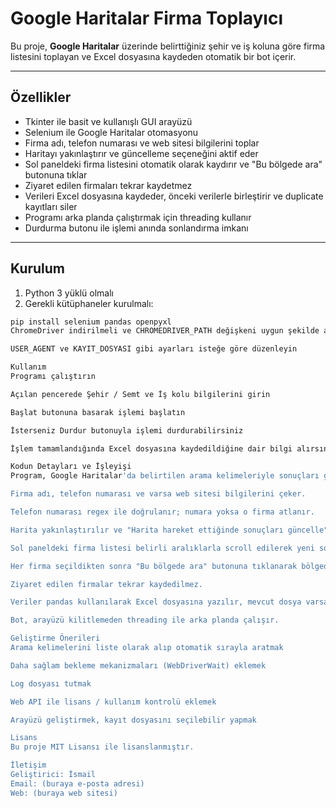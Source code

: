 # Google Haritalar Firma Toplayıcı

Bu proje, **Google Haritalar** üzerinde belirttiğiniz şehir ve iş koluna göre firma listesini toplayan ve Excel dosyasına kaydeden otomatik bir bot içerir.

---

## Özellikler

- Tkinter ile basit ve kullanışlı GUI arayüzü  
- Selenium ile Google Haritalar otomasyonu  
- Firma adı, telefon numarası ve web sitesi bilgilerini toplar  
- Haritayı yakınlaştırır ve güncelleme seçeneğini aktif eder  
- Sol paneldeki firma listesini otomatik olarak kaydırır ve "Bu bölgede ara" butonuna tıklar  
- Ziyaret edilen firmaları tekrar kaydetmez  
- Verileri Excel dosyasına kaydeder, önceki verilerle birleştirir ve duplicate kayıtları siler  
- Programı arka planda çalıştırmak için threading kullanır  
- Durdurma butonu ile işlemi anında sonlandırma imkanı  

---

## Kurulum

1. Python 3 yüklü olmalı  
2. Gerekli kütüphaneler kurulmalı:

```bash
pip install selenium pandas openpyxl
ChromeDriver indirilmeli ve CHROMEDRIVER_PATH değişkeni uygun şekilde ayarlanmalı

USER_AGENT ve KAYIT_DOSYASI gibi ayarları isteğe göre düzenleyin

Kullanım
Programı çalıştırın

Açılan pencerede Şehir / Semt ve İş kolu bilgilerini girin

Başlat butonuna basarak işlemi başlatın

İsterseniz Durdur butonuyla işlemi durdurabilirsiniz

İşlem tamamlandığında Excel dosyasına kaydedildiğine dair bilgi alırsınız

Kodun Detayları ve İşleyişi
Program, Google Haritalar'da belirtilen arama kelimeleriyle sonuçları getirir ve listeden tek tek firmaların detaylarını açar.

Firma adı, telefon numarası ve varsa web sitesi bilgilerini çeker.

Telefon numarası regex ile doğrulanır; numara yoksa o firma atlanır.

Harita yakınlaştırılır ve "Harita hareket ettiğinde sonuçları güncelle" seçeneği açılır.

Sol paneldeki firma listesi belirli aralıklarla scroll edilerek yeni sonuçların yüklenmesi sağlanır.

Her firma seçildikten sonra "Bu bölgede ara" butonuna tıklanarak bölgedeki yeni firmalar listeye eklenir.

Ziyaret edilen firmalar tekrar kaydedilmez.

Veriler pandas kullanılarak Excel dosyasına yazılır, mevcut dosya varsa üstüne eklenir ve duplicate kayıtlar temizlenir.

Bot, arayüzü kilitlemeden threading ile arka planda çalışır.

Geliştirme Önerileri
Arama kelimelerini liste olarak alıp otomatik sırayla aratmak

Daha sağlam bekleme mekanizmaları (WebDriverWait) eklemek

Log dosyası tutmak

Web API ile lisans / kullanım kontrolü eklemek

Arayüzü geliştirmek, kayıt dosyasını seçilebilir yapmak

Lisans
Bu proje MIT Lisansı ile lisanslanmıştır.

İletişim
Geliştirici: İsmail
Email: (buraya e-posta adresi)
Web: (buraya web sitesi)
